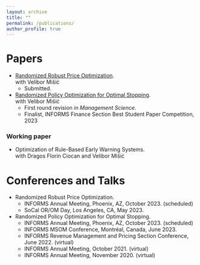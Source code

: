 ```yaml
---
layout: archive
title: ""
permalink: /publications/
author_profile: true
---
```


# Papers

* [Randomized Robust Price Optimization](https://papers.ssrn.com/sol3/papers.cfm?abstract_id=4480799).  
with Velibor Mišić
    * Submitted.
* [Randomized Policy Optimization for Optimal Stopping](https://papers.ssrn.com/sol3/papers.cfm?abstract_id=4066178).  
with Velibor Mišić
    * First round revision in *Management Science*.
    * Finalist, INFORMS Finance Section Best Student Paper Competition, 2023

### Working paper
* Optimization of Rule-Based Early Warning Systems.  
with Dragos Florin Ciocan and Velibor Mišić


# Conferences and Talks
* Randomized Robust Price Optimization.
     * INFORMS Annual Meeting, Phoenix, AZ, October 2023. (scheduled)
     * SoCal OR/OM Day, Los Angeles, CA, May 2023.
* Randomized Policy Optimization for Optimal Stopping.
     * INFORMS Annual Meeting, Phoenix, AZ, October 2023. (scheduled)
     * INFORMS MSOM Conference, Montréal, Canada, June 2023.
     * INFORMS Revenue Management and Pricing Section Conference, June 2022. (virtual)
     * INFORMS Annual Meeting, October 2021. (virtual)
     * INFORMS Annual Meeting, November 2020. (virtual)
